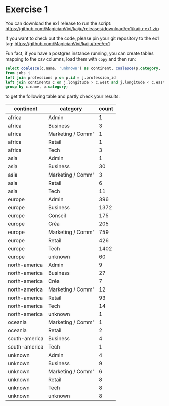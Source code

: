 # Exercise 1

You can download the ex1 release to run the script: https://github.com/MagicianVivi/kaiju/releases/download/ex1/kaiju-ex1.zip

If you want to check out the code, please pin your git repository to the ex1 tag: https://github.com/MagicianVivi/kaiju/tree/ex1


Fun fact, if you have a postgres instance running, you can create tables mapping to the csv columns, load them with `copy` and then run:


``` sql
select coalesce(c.name, 'unknown') as continent, coalesce(p.category, 'unknown') as category, count(distinct j.*)
from jobs j
left join professions p on p.id = j.profession_id
left join continents c on j.longitude > c.west and j.longitude < c.east and j.latitude > c.south and j.latitude < c.north
group by c.name, p.category;
```

to get the following table and partly check your results:

|   continent   |     category      | count |
|---------------|-------------------|-------|
| africa        | Admin             |     1 |
| africa        | Business          |     3 |
| africa        | Marketing / Comm' |     1 |
| africa        | Retail            |     1 |
| africa        | Tech              |     3 |
| asia          | Admin             |     1 |
| asia          | Business          |    30 |
| asia          | Marketing / Comm' |     3 |
| asia          | Retail            |     6 |
| asia          | Tech              |    11 |
| europe        | Admin             |   396 |
| europe        | Business          |  1372 |
| europe        | Conseil           |   175 |
| europe        | Créa              |   205 |
| europe        | Marketing / Comm' |   759 |
| europe        | Retail            |   426 |
| europe        | Tech              |  1402 |
| europe        | unknown           |    60 |
| north-america | Admin             |     9 |
| north-america | Business          |    27 |
| north-america | Créa              |     7 |
| north-america | Marketing / Comm' |    12 |
| north-america | Retail            |    93 |
| north-america | Tech              |    14 |
| north-america | unknown           |     1 |
| oceania       | Marketing / Comm' |     1 |
| oceania       | Retail            |     2 |
| south-america | Business          |     4 |
| south-america | Tech              |     1 |
| unknown       | Admin             |     4 |
| unknown       | Business          |     9 |
| unknown       | Marketing / Comm' |     6 |
| unknown       | Retail            |     8 |
| unknown       | Tech              |     8 |
| unknown       | unknown           |     8 |
